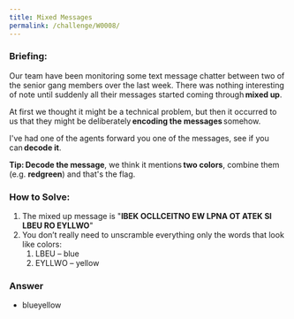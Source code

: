 ```yaml
---
title: Mixed Messages
permalink: /challenge/W0008/
---
```


### Briefing: 
Our team have been monitoring some text message chatter between two of the senior gang members over the last week. There was nothing interesting of note until suddenly all their messages started coming through **mixed up**. 

At first we thought it might be a technical problem, but then it occurred to us that they might be deliberately **encoding the messages** somehow. 

I've had one of the agents forward you one of the messages, see if you can **decode it**. 

**Tip:** **Decode the message**, we think it mentions **two colors**, combine them (e.g. **redgreen**) and that's the flag. 

### How to Solve: 
1. The mixed up message is "**IBEK OCLLCEITNO EW LPNA OT ATEK SI LBEU RO EYLLWO**"
2. You don’t really need to unscramble everything only the words that look like colors: 
    1. LBEU – blue 
    2. EYLLWO – yellow 

### Answer
- blueyellow